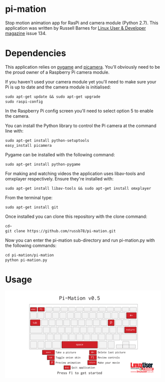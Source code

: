 pi-mation
=========
Stop motion animation app for RasPi and camera module (Python 2.7). 
This application was written by Russell Barnes for [Linux User & Developer magazine](http://www.linuxuser.co.uk) issue 134.

Dependencies
============
This application relies on [pygame](http://pygame.org) and [picamera](http://picamera.readthedocs.org).
You'll obviously need to be the proud owner of a Raspberry Pi camera module.

If you haven't used your camera module yet you'll need to make sure your Pi is up to date
and the camera module is initialised:

    sudo apt-get update && sudo apt-get upgrade
    sudo raspi-config
    
In the Raspberry Pi config screen you'll need to select option 5 to enable the camera.


You can install the Python library to control the Pi camera at the command line with:

    sudo apt-get install python-setuptools
    easy_install picamera

Pygame can be installed with the following command:

    sudo apt-get install python-pygame

For making and watching videos the application uses libav-tools and omxplayer respectively. 
Ensure they're installed with:

    sudo apt-get install libav-tools && sudo apt-get install omxplayer

From the terminal type:

    sudo apt-get install git

Once installed you can clone this repository with the clone command:

    cd~
    git clone https://github.com/russb78/pi-mation.git

Now you can enter the pi-mation sub-directory and run pi-mation.py with the following commands:

    cd pi-mation/pi-mation
    python pi-mation.py

Usage
=====
![Test](pi-mation/data/start_screen.jpg)

    
